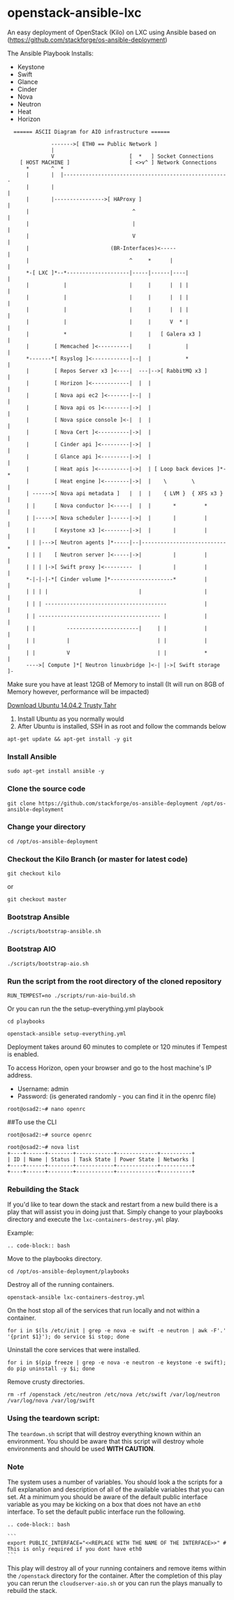 # openstack-ansible-lxc
An easy deployment of OpenStack (Kilo) on LXC using Ansible based on (https://github.com/stackforge/os-ansible-deployment)

The Ansible Playbook Installs:

* Keystone
* Swift
* Glance
* Cinder
* Nova
* Neutron
* Heat
* Horizon

```
  ====== ASCII Diagram for AIO infrastructure ======

              ------->[ ETH0 == Public Network ]
              |
              V                        [  *   ] Socket Connections
    [ HOST MACHINE ]                   [ <>v^ ] Network Connections
      *       ^  *
      |       |  |-----------------------------------------------------
      |       |                                                       |
      |       |---------------->[ HAProxy ]                           |
      |                                 ^                             |
      |                                 |                             |
      |                                 V                             |
      |                          (BR-Interfaces)<-----                |
      |                                ^     *      |                 |
      *-[ LXC ]*--*--------------------|-----|------|----|            |
      |           |                    |     |      |  | |            |
      |           |                    |     |      |  | |            |
      |           |                    |     |      |  | |            |
      |           |                    |     |      V  * |            |
      |           *                    |     |   [ Galera x3 ]        |
      |        [ Memcached ]<----------|     |           |            |
      *-------*[ Rsyslog ]<------------|--|  |           *            |
      |        [ Repos Server x3 ]<----|  ---|-->[ RabbitMQ x3 ]      |
      |        [ Horizon ]<------------|  |  |                        |
      |        [ Nova api ec2 ]<-------|--|  |                        |
      |        [ Nova api os ]<--------|->|  |                        |
      |        [ Nova spice console ]<-|  |  |                        |
      |        [ Nova Cert ]<----------|->|  |                        |
      |        [ Cinder api ]<---------|->|  |                        |
      |        [ Glance api ]<---------|->|  |                        |
      |        [ Heat apis ]<----------|->|  | [ Loop back devices ]*-*
      |        [ Heat engine ]<--------|->|  |    \        \          |
      | ------>[ Nova api metadata ]   |  |  |    { LVM }  { XFS x3 } |
      | |      [ Nova conductor ]<-----|  |  |       *         *      |
      | |----->[ Nova scheduler ]------|->|  |       |         |      |
      | |      [ Keystone x3 ]<--------|->|  |       |         |      |
      | | |--->[ Neutron agents ]*-----|--|---------------------------*
      | | |    [ Neutron server ]<-----|->|          |         |      |
      | | | |->[ Swift proxy ]<---------  |          |         |      |
      *-|-|-|-*[ Cinder volume ]*--------------------*         |      |
      | | | |                             |                    |      |
      | | | ---------------------------------------            |      |
      | | --------------------------------------- |            |      |
      | |          -----------------------|     | |            |      |
      | |          |                            | |            |      |
      | |          V                            | |            *      |
      ---->[ Compute ]*[ Neutron linuxbridge ]<-| |->[ Swift storage ]-
```

Make sure you have at least 12GB of Memory to install (It will run on 8GB of Memory however, performance will be impacted)
 
[Download Ubuntu 14.04.2 Trusty Tahr](http://releases.ubuntu.com/14.04/ubuntu-14.04.2-server-amd64.iso)

1. Install Ubuntu as you normally would
2. After Ubuntu is installed, SSH in as root and follow the commands below

```
apt-get update && apt-get install -y git
```

### Install Ansible
```
sudo apt-get install ansible -y
```
### Clone the source code
```
git clone https://github.com/stackforge/os-ansible-deployment /opt/os-ansible-deployment
```
### Change your directory
```
cd /opt/os-ansible-deployment
```
### Checkout the Kilo Branch (or master for latest code)
```
git checkout kilo
```
or
```
git checkout master
```

### Bootstrap Ansible
```
./scripts/bootstrap-ansible.sh
```

### Bootstrap AIO
```
./scripts/bootstrap-aio.sh
```

### Run the script from the root directory of the cloned repository
```
RUN_TEMPEST=no ./scripts/run-aio-build.sh
```

Or you can run the the setup-everything.yml playbook

```
cd playbooks
```

```
openstack-ansible setup-everything.yml
```

Deployment takes around 60 minutes to complete or 120 minutes if Tempest is enabled. 

To access Horizon, open your browser and go to the host machine's IP address. 
* Username: admin
* Password: (is generated randomly - you can find it in the openrc file)

```
root@osad2:~# nano openrc
```

##To use the CLI 

```
root@osad2:~# source openrc
```
```
root@osad2:~# nova list
+----+------+--------+------------+-------------+----------+
| ID | Name | Status | Task State | Power State | Networks |
+----+------+--------+------------+-------------+----------+
+----+------+--------+------------+-------------+----------+
```

### Rebuilding the Stack

If you'd like to tear down the stack and restart from a new build there is a play that will assist you in doing just that. Simply change to your playbooks directory and execute the ``lxc-containers-destroy.yml`` play.

Example:

```
.. code-block:: bash
```

Move to the playbooks directory.
  ```
  cd /opt/os-ansible-deployment/playbooks
  ```
  Destroy all of the running containers.
  ```
  openstack-ansible lxc-containers-destroy.yml
  ```
  On the host stop all of the services that run locally and not within a container.
  ```
  for i in $(ls /etc/init | grep -e nova -e swift -e neutron | awk -F'.' '{print $1}'); do service $i stop; done
  ```
  Uninstall the core services that were installed.
  ```
  for i in $(pip freeze | grep -e nova -e neutron -e keystone -e swift); do pip uninstall -y $i; done
  ```
  Remove crusty directories.
  ```
  rm -rf /openstack /etc/neutron /etc/nova /etc/swift /var/log/neutron /var/log/nova /var/log/swift
  ```

### Using the teardown script:
The ``teardown.sh`` script that will destroy everything known within an environment. You should be aware that this script will destroy whole environments and should be used **WITH CAUTION**.

### Note

The system uses a number of variables. You should look a the scripts for a full explanation and description of all of the available variables that you can set. At a minimum you should be aware of the default public interface variable as you may be kicking on a box that does not have an ``eth0`` interface. To set the default public interface run the following.
```
.. code-block:: bash
```
    ```
    export PUBLIC_INTERFACE="<<REPLACE WITH THE NAME OF THE INTERFACE>>" # This is only required if you dont have eth0
    ```

This play will destroy all of your running containers and remove items within the ``/openstack`` directory for the container. After the completion of this play you can rerun the ``cloudserver-aio.sh`` or you can run the plays manually to rebuild the stack.
